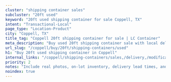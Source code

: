 ```yaml
---
cluster: "shipping container sales"
subcluster: "20ft used"
keyword: "20ft used shipping container for sale Coppell, TX"
intent: "Transactional-Local"
page_type: "Location-Product"
city: "Coppell, TX"
title_tag: "Coppell 20ft shipping container for sale | LC Container"
meta_description: "Buy used 20ft shipping container sale with local delivery in Coppell, TX. LC Container — local Since 2003. Request a fast quote today."
url_slug: "/coppell/buy/20ft/shipping-containers/used"
h1: "Buy 20ft used shipping container in Coppell"
internal_links: "/coppell/shipping-containers/sales,/delivery,/modifications"
priority: 2
notes: "Include real photos, on-lot inventory, delivery lead times, and financing info."
noindex: true
---
```


<!-- TODO: Add unique city/inventory copy, images, and internal links here. -->
